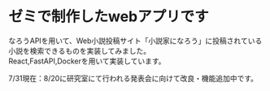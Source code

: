 # ゼミで制作したwebアプリです

なろうAPIを用いて、Web小説投稿サイト「小説家になろう」に投稿されている小説を検索できるものを実装してみました。  
React,FastAPI,Dockerを用いて実装しています。

7/31現在：8/20に研究室にて行われる発表会に向けて改良・機能追加中です。

